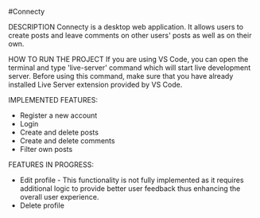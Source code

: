 #Connecty

DESCRIPTION
Connecty is a desktop web application. It allows users to create posts and leave comments on other users' posts as well as on their own.

HOW TO RUN THE PROJECT
If you are using VS Code, you can open the terminal and type 'live-server' command which will start live development server. Before using this command, make sure that you have already installed Live Server extension provided by VS Code.

IMPLEMENTED FEATURES:

- Register a new account
- Login
- Create and delete posts
- Create and delete comments
- Filter own posts

FEATURES IN PROGRESS:

- Edit profile - This functionality is not fully implemented as it requires additional logic to provide better user feedback thus enhancing the overall user experience.
- Delete profile
